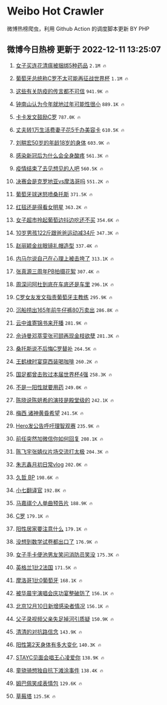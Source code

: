 # Weibo Hot Crawler 



微博热榜爬虫，利用 Github Action 的调度脚本更新 BY PHP 


## 微博今日热榜 更新于 2022-12-11 13:25:07 
1. [女子买连花清瘟被捆绑5种药品](https://s.weibo.com/weibo?q=%23%E5%A5%B3%E5%AD%90%E4%B9%B0%E8%BF%9E%E8%8A%B1%E6%B8%85%E7%98%9F%E8%A2%AB%E6%8D%86%E7%BB%915%E7%A7%8D%E8%8D%AF%E5%93%81%23&t=31&band_rank=1&Refer=top) `2.1M 🔥` 

1. [葡萄牙总统称C罗不太可能再征战世界杯](https://s.weibo.com/weibo?q=%23%E8%91%A1%E8%90%84%E7%89%99%E6%80%BB%E7%BB%9F%E7%A7%B0C%E7%BD%97%E4%B8%8D%E5%A4%AA%E5%8F%AF%E8%83%BD%E5%86%8D%E5%BE%81%E6%88%98%E4%B8%96%E7%95%8C%E6%9D%AF%23&t=31&band_rank=2&Refer=top) `1.1M 🔥` 

1. [这些有关防疫的传言都不可信](https://s.weibo.com/weibo?q=%23%E8%BF%99%E4%BA%9B%E6%9C%89%E5%85%B3%E9%98%B2%E7%96%AB%E7%9A%84%E4%BC%A0%E8%A8%80%E9%83%BD%E4%B8%8D%E5%8F%AF%E4%BF%A1%23&t=31&band_rank=3&Refer=top) `941.9K 🔥` 

1. [钟南山认为今年就地过年可能性很小](https://s.weibo.com/weibo?q=%23%E9%92%9F%E5%8D%97%E5%B1%B1%E8%AE%A4%E4%B8%BA%E4%BB%8A%E5%B9%B4%E5%B0%B1%E5%9C%B0%E8%BF%87%E5%B9%B4%E5%8F%AF%E8%83%BD%E6%80%A7%E5%BE%88%E5%B0%8F%23&t=31&band_rank=4&Refer=top) `889.1K 🔥` 

1. [卡卡发文鼓励C罗](https://s.weibo.com/weibo?q=%23%E5%8D%A1%E5%8D%A1%E5%8F%91%E6%96%87%E9%BC%93%E5%8A%B1C%E7%BD%97%23&t=31&band_rank=5&Refer=top) `787.0K 🔥` 

1. [丈夫转1万生活费妻子花5千办美容卡](https://s.weibo.com/weibo?q=%23%E4%B8%88%E5%A4%AB%E8%BD%AC1%E4%B8%87%E7%94%9F%E6%B4%BB%E8%B4%B9%E5%A6%BB%E5%AD%90%E8%8A%B15%E5%8D%83%E5%8A%9E%E7%BE%8E%E5%AE%B9%E5%8D%A1%23&t=31&band_rank=6&Refer=top) `610.5K 🔥` 

1. [刘畊宏50岁的年龄18岁的身体](https://s.weibo.com/weibo?q=%23%E5%88%98%E7%95%8A%E5%AE%8F50%E5%B2%81%E7%9A%84%E5%B9%B4%E9%BE%8418%E5%B2%81%E7%9A%84%E8%BA%AB%E4%BD%93%23&t=31&band_rank=7&Refer=top) `603.9K 🔥` 

1. [感染新冠后为什么会全身酸疼](https://s.weibo.com/weibo?q=%23%E6%84%9F%E6%9F%93%E6%96%B0%E5%86%A0%E5%90%8E%E4%B8%BA%E4%BB%80%E4%B9%88%E4%BC%9A%E5%85%A8%E8%BA%AB%E9%85%B8%E7%96%BC%23&t=31&band_rank=8&Refer=top) `561.3K 🔥` 

1. [疫情结束了去见想见的人吧](https://s.weibo.com/weibo?q=%23%E7%96%AB%E6%83%85%E7%BB%93%E6%9D%9F%E4%BA%86%E5%8E%BB%E8%A7%81%E6%83%B3%E8%A7%81%E7%9A%84%E4%BA%BA%E5%90%A7%23&t=31&band_rank=9&Refer=top) `560.5K 🔥` 

1. [决赛会是克罗地亚vs摩洛哥吗](https://s.weibo.com/weibo?q=%23%E5%86%B3%E8%B5%9B%E4%BC%9A%E6%98%AF%E5%85%8B%E7%BD%97%E5%9C%B0%E4%BA%9Avs%E6%91%A9%E6%B4%9B%E5%93%A5%E5%90%97%23&t=31&band_rank=10&Refer=top) `551.2K 🔥` 

1. [葡萄牙球迷怒喷桑托斯](https://s.weibo.com/weibo?q=%23%E8%91%A1%E8%90%84%E7%89%99%E7%90%83%E8%BF%B7%E6%80%92%E5%96%B7%E6%A1%91%E6%89%98%E6%96%AF%23&t=31&band_rank=11&Refer=top) `371.5K 🔥` 

1. [红毯还是得看女明星](https://s.weibo.com/weibo?q=%23%E7%BA%A2%E6%AF%AF%E8%BF%98%E6%98%AF%E5%BE%97%E7%9C%8B%E5%A5%B3%E6%98%8E%E6%98%9F%23&t=31&band_rank=12&Refer=top) `363.2K 🔥` 

1. [女子超市拎起葡萄边抖边吃还不买](https://s.weibo.com/weibo?q=%23%E5%A5%B3%E5%AD%90%E8%B6%85%E5%B8%82%E6%8B%8E%E8%B5%B7%E8%91%A1%E8%90%84%E8%BE%B9%E6%8A%96%E8%BE%B9%E5%90%83%E8%BF%98%E4%B8%8D%E4%B9%B0%23&t=31&band_rank=13&Refer=top) `354.6K 🔥` 

1. [10岁男孩122斤跟爸爸运动减34斤](https://s.weibo.com/weibo?q=%2310%E5%B2%81%E7%94%B7%E5%AD%A9122%E6%96%A4%E8%B7%9F%E7%88%B8%E7%88%B8%E8%BF%90%E5%8A%A8%E5%87%8F34%E6%96%A4%23&t=31&band_rank=14&Refer=top) `347.3K 🔥` 

1. [赵丽颖金丝眼镜礼帽造型](https://s.weibo.com/weibo?q=%23%E8%B5%B5%E4%B8%BD%E9%A2%96%E9%87%91%E4%B8%9D%E7%9C%BC%E9%95%9C%E7%A4%BC%E5%B8%BD%E9%80%A0%E5%9E%8B%23&t=31&band_rank=15&Refer=top) `337.4K 🔥` 

1. [内马尔说自己在心理上被击垮了](https://s.weibo.com/weibo?q=%23%E5%86%85%E9%A9%AC%E5%B0%94%E8%AF%B4%E8%87%AA%E5%B7%B1%E5%9C%A8%E5%BF%83%E7%90%86%E4%B8%8A%E8%A2%AB%E5%87%BB%E5%9E%AE%E4%BA%86%23&t=31&band_rank=16&Refer=top) `313.1K 🔥` 

1. [张真源三周年PB拍摄花絮](https://s.weibo.com/weibo?q=%23%E5%BC%A0%E7%9C%9F%E6%BA%90%E4%B8%89%E5%91%A8%E5%B9%B4PB%E6%8B%8D%E6%91%84%E8%8A%B1%E7%B5%AE%23&t=31&band_rank=17&Refer=top) `307.4K 🔥` 

1. [周深问阿杜到底在车底还是车里](https://s.weibo.com/weibo?q=%23%E5%91%A8%E6%B7%B1%E9%97%AE%E9%98%BF%E6%9D%9C%E5%88%B0%E5%BA%95%E5%9C%A8%E8%BD%A6%E5%BA%95%E8%BF%98%E6%98%AF%E8%BD%A6%E9%87%8C%23&t=31&band_rank=18&Refer=top) `296.1K 🔥` 

1. [C罗女友发文指责葡萄牙主教练](https://s.weibo.com/weibo?q=%23C%E7%BD%97%E5%A5%B3%E5%8F%8B%E5%8F%91%E6%96%87%E6%8C%87%E8%B4%A3%E8%91%A1%E8%90%84%E7%89%99%E4%B8%BB%E6%95%99%E7%BB%83%23&t=31&band_rank=19&Refer=top) `295.9K 🔥` 

1. [沉船捞出165年前牛仔裤80万卖出](https://s.weibo.com/weibo?q=%23%E6%B2%89%E8%88%B9%E6%8D%9E%E5%87%BA165%E5%B9%B4%E5%89%8D%E7%89%9B%E4%BB%94%E8%A3%A480%E4%B8%87%E5%8D%96%E5%87%BA%23&t=31&band_rank=20&Refer=top) `286.8K 🔥` 

1. [云中谁寄锦书来开播](https://s.weibo.com/weibo?q=%23%E4%BA%91%E4%B8%AD%E8%B0%81%E5%AF%84%E9%94%A6%E4%B9%A6%E6%9D%A5%E5%BC%80%E6%92%AD%23&t=31&band_rank=21&Refer=top) `281.9K 🔥` 

1. [佘诗曼邓萃雯张可颐再现金枝欲孽](https://s.weibo.com/weibo?q=%23%E4%BD%98%E8%AF%97%E6%9B%BC%E9%82%93%E8%90%83%E9%9B%AF%E5%BC%A0%E5%8F%AF%E9%A2%90%E5%86%8D%E7%8E%B0%E9%87%91%E6%9E%9D%E6%AC%B2%E5%AD%BD%23&t=31&band_rank=22&Refer=top) `281.3K 🔥` 

1. [桑托斯说不后悔C罗替补](https://s.weibo.com/weibo?q=%23%E6%A1%91%E6%89%98%E6%96%AF%E8%AF%B4%E4%B8%8D%E5%90%8E%E6%82%94C%E7%BD%97%E6%9B%BF%E8%A1%A5%23&t=31&band_rank=23&Refer=top) `264.5K 🔥` 

1. [王鹤棣时宴穿西装喝咖啡](https://s.weibo.com/weibo?q=%23%E7%8E%8B%E9%B9%A4%E6%A3%A3%E6%97%B6%E5%AE%B4%E7%A9%BF%E8%A5%BF%E8%A3%85%E5%96%9D%E5%92%96%E5%95%A1%23&t=31&band_rank=24&Refer=top) `260.2K 🔥` 

1. [国足都曾击败过本届世界杯4强](https://s.weibo.com/weibo?q=%23%E5%9B%BD%E8%B6%B3%E9%83%BD%E6%9B%BE%E5%87%BB%E8%B4%A5%E8%BF%87%E6%9C%AC%E5%B1%8A%E4%B8%96%E7%95%8C%E6%9D%AF4%E5%BC%BA%23&t=31&band_rank=25&Refer=top) `258.3K 🔥` 

1. [不是一阳性就要用药](https://s.weibo.com/weibo?q=%23%E4%B8%8D%E6%98%AF%E4%B8%80%E9%98%B3%E6%80%A7%E5%B0%B1%E8%A6%81%E7%94%A8%E8%8D%AF%23&t=31&band_rank=26&Refer=top) `249.0K 🔥` 

1. [陈晓说陈妍希的演技是殿堂级的](https://s.weibo.com/weibo?q=%23%E9%99%88%E6%99%93%E8%AF%B4%E9%99%88%E5%A6%8D%E5%B8%8C%E7%9A%84%E6%BC%94%E6%8A%80%E6%98%AF%E6%AE%BF%E5%A0%82%E7%BA%A7%E7%9A%84%23&t=31&band_rank=27&Refer=top) `242.1K 🔥` 

1. [梅西 诸神黄昏希望](https://s.weibo.com/weibo?q=%E6%A2%85%E8%A5%BF%20%E8%AF%B8%E7%A5%9E%E9%BB%84%E6%98%8F%E5%B8%8C%E6%9C%9B&t=31&band_rank=28&Refer=top) `241.5K 🔥` 

1. [Hero发公告呼吁理智观赛](https://s.weibo.com/weibo?q=%23Hero%E5%8F%91%E5%85%AC%E5%91%8A%E5%91%BC%E5%90%81%E7%90%86%E6%99%BA%E8%A7%82%E8%B5%9B%23&t=31&band_rank=29&Refer=top) `235.9K 🔥` 

1. [前任突然加微信你如何回复](https://s.weibo.com/weibo?q=%23%E5%89%8D%E4%BB%BB%E7%AA%81%E7%84%B6%E5%8A%A0%E5%BE%AE%E4%BF%A1%E4%BD%A0%E5%A6%82%E4%BD%95%E5%9B%9E%E5%A4%8D%23&t=31&band_rank=30&Refer=top) `208.1K 🔥` 

1. [陈飞宇张婧仪片场交流打太极](https://s.weibo.com/weibo?q=%23%E9%99%88%E9%A3%9E%E5%AE%87%E5%BC%A0%E5%A9%A7%E4%BB%AA%E7%89%87%E5%9C%BA%E4%BA%A4%E6%B5%81%E6%89%93%E5%A4%AA%E6%9E%81%23&t=31&band_rank=31&Refer=top) `204.3K 🔥` 

1. [朱志鑫月初日常vlog](https://s.weibo.com/weibo?q=%23%E6%9C%B1%E5%BF%97%E9%91%AB%E6%9C%88%E5%88%9D%E6%97%A5%E5%B8%B8vlog%23&t=31&band_rank=32&Refer=top) `202.0K 🔥` 

1. [久哲 BP](https://s.weibo.com/weibo?q=%E4%B9%85%E5%93%B2%20BP&t=31&band_rank=33&Refer=top) `198.6K 🔥` 

1. [小七翻译官](https://s.weibo.com/weibo?q=%E5%B0%8F%E4%B8%83%E7%BF%BB%E8%AF%91%E5%AE%98&t=31&band_rank=34&Refer=top) `192.8K 🔥` 

1. [马嘉祺个人单曲预告片](https://s.weibo.com/weibo?q=%23%E9%A9%AC%E5%98%89%E7%A5%BA%E4%B8%AA%E4%BA%BA%E5%8D%95%E6%9B%B2%E9%A2%84%E5%91%8A%E7%89%87%23&t=31&band_rank=35&Refer=top) `188.9K 🔥` 

1. [C罗](https://s.weibo.com/weibo?q=C%E7%BD%97&t=31&band_rank=36&Refer=top) `179.1K 🔥` 

1. [阳性居家要注意什么](https://s.weibo.com/weibo?q=%23%E9%98%B3%E6%80%A7%E5%B1%85%E5%AE%B6%E8%A6%81%E6%B3%A8%E6%84%8F%E4%BB%80%E4%B9%88%23&t=31&band_rank=37&Refer=top) `179.1K 🔥` 

1. [没想到数学试卷都出口了](https://s.weibo.com/weibo?q=%23%E6%B2%A1%E6%83%B3%E5%88%B0%E6%95%B0%E5%AD%A6%E8%AF%95%E5%8D%B7%E9%83%BD%E5%87%BA%E5%8F%A3%E4%BA%86%23&t=31&band_rank=38&Refer=top) `176.9K 🔥` 

1. [女子手卡便池男友笑问消防员笑没](https://s.weibo.com/weibo?q=%23%E5%A5%B3%E5%AD%90%E6%89%8B%E5%8D%A1%E4%BE%BF%E6%B1%A0%E7%94%B7%E5%8F%8B%E7%AC%91%E9%97%AE%E6%B6%88%E9%98%B2%E5%91%98%E7%AC%91%E6%B2%A1%23&t=31&band_rank=39&Refer=top) `175.3K 🔥` 

1. [英格兰1比2法国](https://s.weibo.com/weibo?q=%23%E8%8B%B1%E6%A0%BC%E5%85%B01%E6%AF%942%E6%B3%95%E5%9B%BD%23&t=31&band_rank=40&Refer=top) `171.5K 🔥` 

1. [摩洛哥1比0葡萄牙](https://s.weibo.com/weibo?q=%23%E6%91%A9%E6%B4%9B%E5%93%A51%E6%AF%940%E8%91%A1%E8%90%84%E7%89%99%23&t=31&band_rank=41&Refer=top) `168.1K 🔥` 

1. [被华晨宇演唱会庆功宴整破防了](https://s.weibo.com/weibo?q=%23%E8%A2%AB%E5%8D%8E%E6%99%A8%E5%AE%87%E6%BC%94%E5%94%B1%E4%BC%9A%E5%BA%86%E5%8A%9F%E5%AE%B4%E6%95%B4%E7%A0%B4%E9%98%B2%E4%BA%86%23&t=31&band_rank=42&Refer=top) `156.1K 🔥` 

1. [北京12月10日新增感染者情况](https://s.weibo.com/weibo?q=%23%E5%8C%97%E4%BA%AC12%E6%9C%8810%E6%97%A5%E6%96%B0%E5%A2%9E%E6%84%9F%E6%9F%93%E8%80%85%E6%83%85%E5%86%B5%23&t=31&band_rank=43&Refer=top) `156.1K 🔥` 

1. [父子录视频父亲失足掉河引质疑](https://s.weibo.com/weibo?q=%23%E7%88%B6%E5%AD%90%E5%BD%95%E8%A7%86%E9%A2%91%E7%88%B6%E4%BA%B2%E5%A4%B1%E8%B6%B3%E6%8E%89%E6%B2%B3%E5%BC%95%E8%B4%A8%E7%96%91%23&t=31&band_rank=44&Refer=top) `150.9K 🔥` 

1. [清清的对抗路信念](https://s.weibo.com/weibo?q=%23%E6%B8%85%E6%B8%85%E7%9A%84%E5%AF%B9%E6%8A%97%E8%B7%AF%E4%BF%A1%E5%BF%B5%23&t=31&band_rank=45&Refer=top) `143.9K 🔥` 

1. [阳性第2天身体有多大变化](https://s.weibo.com/weibo?q=%23%E9%98%B3%E6%80%A7%E7%AC%AC2%E5%A4%A9%E8%BA%AB%E4%BD%93%E6%9C%89%E5%A4%9A%E5%A4%A7%E5%8F%98%E5%8C%96%23&t=31&band_rank=46&Refer=top) `140.3K 🔥` 

1. [STAYC见面会唱王心凌爱你](https://s.weibo.com/weibo?q=%23STAYC%E8%A7%81%E9%9D%A2%E4%BC%9A%E5%94%B1%E7%8E%8B%E5%BF%83%E5%87%8C%E7%88%B1%E4%BD%A0%23&t=31&band_rank=47&Refer=top) `138.9K 🔥` 

1. [童骁骑想独自抗下滩涂事件](https://s.weibo.com/weibo?q=%23%E7%AB%A5%E9%AA%81%E9%AA%91%E6%83%B3%E7%8B%AC%E8%87%AA%E6%8A%97%E4%B8%8B%E6%BB%A9%E6%B6%82%E4%BA%8B%E4%BB%B6%23&t=31&band_rank=48&Refer=top) `138.4K 🔥` 

1. [姆巴佩笑成表情包](https://s.weibo.com/weibo?q=%23%E5%A7%86%E5%B7%B4%E4%BD%A9%E7%AC%91%E6%88%90%E8%A1%A8%E6%83%85%E5%8C%85%23&t=31&band_rank=49&Refer=top) `129.6K 🔥` 

1. [草莓塔](https://s.weibo.com/weibo?q=%E8%8D%89%E8%8E%93%E5%A1%94&t=31&band_rank=50&Refer=top) `125.5K 🔥` 

